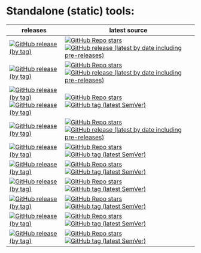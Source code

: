 # Standalone (static) tools:
| releases                                                                                                                                                                                                                                                                                                                                                                                                                                          | latest source                                                                                                                                                                                                                                                                                                                                  |
|---------------------------------------------------------------------------------------------------------------------------------------------------------------------------------------------------------------------------------------------------------------------------------------------------------------------------------------------------------------------------------------------------------------------------------------------------|------------------------------------------------------------------------------------------------------------------------------------------------------------------------------------------------------------------------------------------------------------------------------------------------------------------------------------------------|
| [![GitHub release (by tag)](https://img.shields.io/github/downloads/hemnstill/StandaloneTools/bsdtar-3.6.2/total?label=⭳%20bsdtar-3.6.2)](https://github.com/hemnstill/StandaloneTools/releases/tag/bsdtar-3.6.2)                                                                                                                                                                                                                                 | [![GitHub Repo stars](https://img.shields.io/github/stars/libarchive/libarchive?style=social&label=libarchive)](https://github.com/libarchive/libarchive) [![GitHub release (latest by date including pre-releases)](https://img.shields.io/github/v/release/libarchive/libarchive)](https://github.com/libarchive/libarchive/releases/latest) |
| [![GitHub release (by tag)](https://img.shields.io/github/downloads/hemnstill/StandaloneTools/pcre2grep-10.40/total?label=⭳%20pcre2grep-10.40)](https://github.com/hemnstill/StandaloneTools/releases/tag/pcre2grep-10.40)                                                                                                                                                                                                                        | [![GitHub Repo stars](https://img.shields.io/github/stars/PCRE2Project/pcre2?style=social&label=PCRE2)](https://github.com/PCRE2Project/pcre2) [![GitHub release (latest by date including pre-releases)](https://img.shields.io/github/v/release/PCRE2Project/pcre2)](https://github.com/PCRE2Project/pcre2/releases/latest)                  |
| [![GitHub release (by tag)](https://img.shields.io/github/downloads/hemnstill/StandaloneTools/openssl-3.0.1/total?label=⭳%20openssl-3.0.1)](https://github.com/hemnstill/StandaloneTools/releases/tag/openssl-3.0.1) <br/>[![GitHub release (by tag)](https://img.shields.io/github/downloads/hemnstill/StandaloneTools/openssl-1_1_1m/total?label=⭳%20openssl-1_1_1m)](https://github.com/hemnstill/StandaloneTools/releases/tag/openssl-1_1_1m) | [![GitHub Repo stars](https://img.shields.io/github/stars/openssl/openssl?style=social&label=OpenSSL)](https://github.com/openssl/openssl) [![GitHub tag (latest SemVer)](https://img.shields.io/github/v/tag/openssl/openssl)](https://www.openssl.org/news/changelog.html)                                                                   |
| [![GitHub release (by tag)](https://img.shields.io/github/downloads/hemnstill/StandaloneTools/far2l-2.4.0-beta/total?label=⭳%20far2l-2.4.0-beta)](https://github.com/hemnstill/StandaloneTools/releases/tag/far2l-2.4.0-beta)                                                                                                                                                                                                                     | [![GitHub Repo stars](https://img.shields.io/github/stars/elfmz/far2l?style=social&label=far2l)](https://github.com/elfmz/far2l) [![GitHub release (latest by date including pre-releases)](https://img.shields.io/github/v/release/elfmz/far2l)](https://github.com/elfmz/far2l/releases/latest)                                              |
| [![GitHub release (by tag)](https://img.shields.io/github/downloads/hemnstill/StandaloneTools/pg_dump-15.1/total?label=⭳%20pg_dump-15.1)](https://github.com/hemnstill/StandaloneTools/releases/tag/pg_dump-15.1)                                                                                                                                                                                                                                 | [![GitHub Repo stars](https://img.shields.io/github/stars/postgres/postgres?style=social&label=postgres)](https://github.com/postgres/postgres) [![GitHub tag (latest SemVer)](https://img.shields.io/github/v/tag/postgres/postgres)](https://www.postgresql.org/docs/current/index.html)                                                     |
| [![GitHub release (by tag)](https://img.shields.io/github/downloads/hemnstill/StandaloneTools/busybox-1.35.0-FRP-4784/total?label=⭳%20busybox-1.35.0-FRP-4784)](https://github.com/hemnstill/StandaloneTools/releases/tag/busybox-1.35.0-FRP-4784)                                                                                                                                                                                                | [![GitHub Repo stars](https://img.shields.io/github/stars/rmyorston/busybox-w32?style=social&label=busybox-w32)](https://github.com/rmyorston/busybox-w32) [![GitHub tag (latest SemVer)](https://img.shields.io/github/v/tag/rmyorston/busybox-w32)](https://frippery.org/busybox/release-notes/current.html)                                 |
| [![GitHub release (by tag)](https://img.shields.io/github/downloads/hemnstill/StandaloneTools/python-3.10.7/total?label=⭳%20python-3.10.7)](https://github.com/hemnstill/StandaloneTools/releases/tag/python-3.10.7)                                                                                                                                                                                                                              | [![GitHub Repo stars](https://img.shields.io/github/stars/python/cpython?style=social&label=python)](https://github.com/python/cpython) [![GitHub tag (latest SemVer)](https://img.shields.io/github/v/tag/python/cpython)](https://docs.python.org/3/)                                                                                        |
| [![GitHub release (by tag)](https://img.shields.io/github/downloads/hemnstill/StandaloneTools/poetry-1.2.2/total?label=⭳%20poetry-1.2.2)](https://github.com/hemnstill/StandaloneTools/releases/tag/poetry-1.2.2)                                                                                                                                                                                                                                 | [![GitHub Repo stars](https://img.shields.io/github/stars/python-poetry/poetry?style=social&label=poetry)](https://github.com/python-poetry/poetry) [![GitHub tag (latest SemVer)](https://img.shields.io/github/v/tag/python-poetry/poetry)](https://python-poetry.org/docs/)                                                                 |
| [![GitHub release (by tag)](https://img.shields.io/github/downloads/hemnstill/StandaloneTools/pylint-2.15.3/total?label=⭳%20pylint-2.15.3)](https://github.com/hemnstill/StandaloneTools/releases/tag/pylint-2.15.3)                                                                                                                                                                                                                              | [![GitHub Repo stars](https://img.shields.io/github/stars/PyCQA/pylint?style=social&label=pylint)](https://github.com/PyCQA/pylint) [![GitHub tag (latest SemVer)](https://img.shields.io/github/v/tag/PyCQA/pylint)](https://pylint.pycqa.org/en/latest/)                                                                                     |
| [![GitHub release (by tag)](https://img.shields.io/github/downloads/hemnstill/StandaloneTools/mypy-0.942/total?label=⭳%20mypy-0.942)](https://github.com/hemnstill/StandaloneTools/releases/tag/mypy-0.942)                                                                                                                                                                                                                                       | [![GitHub Repo stars](https://img.shields.io/github/stars/python/mypy?style=social&label=mypy)](https://github.com/python/mypy) [![GitHub tag (latest SemVer)](https://img.shields.io/github/v/tag/python/mypy)](https://mypy.readthedocs.io/en/latest/)                                                                                       |



